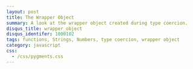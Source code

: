 ```yaml
---
layout: post
title: The Wrapper Object
summary: A look at the wrapper object created during type coercion.
disqus_title: wrapper_object
disqus_identifer: 1000102
tags: functions, Strings, Numbers, type coercion, wrapper object
category: javascript
css:
  - /css/pygments.css
---
```


<script>
window.location = "https://medium.com/javascript-refined/the-wrapper-object-400311b29151#.ap9iu7wgz"
</script>